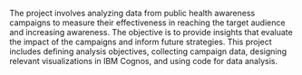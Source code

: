 The project involves analyzing data from public health awareness campaigns to measure their effectiveness in reaching the target audience and increasing awareness. The objective is to provide insights that evaluate the impact of the campaigns and inform future strategies. This project includes defining analysis objectives, collecting campaign data, designing relevant visualizations in IBM Cognos, and using code for data analysis.
